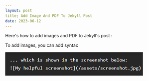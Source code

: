 ```yaml
---
layout: post
title; Add Image And PDF To Jekyll Post
date: 2023-06-12
---
```


Here's how to add images and PDF to Jekyll's post :

To add images, you can add syntax

![image](/image/image.png)
